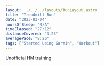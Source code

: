 ```yaml
---
layout: ../../../layouts/RunLayout.astro
title: "Treadmill Run"
date: "2023-03-04"
hoursOfSleep: "N/A"
timeElapsed: "27:12"
distanceCovered: "3.23"
averagePace: "8:26"
tags: ["Started Using Garmin", "Workout"]
---
```


Unofficial HM training
